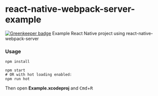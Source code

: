 # react-native-webpack-server-example

[![Greenkeeper badge](https://badges.greenkeeper.io/elliottsj/react-native-webpack-server-example.svg)](https://greenkeeper.io/)
Example React Native project using react-native-webpack-server

### Usage

```shell
npm install

npm start
# OR with hot loading enabled:
npm run hot
```

Then open **Example.xcodeproj** and <kbd>Cmd</kbd>+<kbd>R</kbd>

